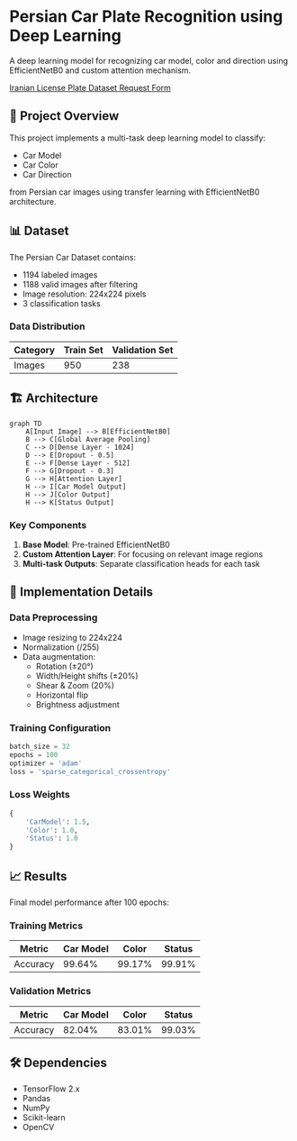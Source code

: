 # Persian Car Plate Recognition using Deep Learning

A deep learning model for recognizing car model, color and direction using EfficientNetB0 and custom attention mechanism.

[Iranian License Plate Dataset Request Form](https://forms.gle/CbNBWCbmjRRDoLFr5)


## 🎯 Project Overview

This project implements a multi-task deep learning model to classify:
- Car Model
- Car Color  
- Car Direction

from Persian car images using transfer learning with EfficientNetB0 architecture.

## 📊 Dataset

The Persian Car Dataset contains:
- 1194 labeled images
- 1188 valid images after filtering
- Image resolution: 224x224 pixels
- 3 classification tasks

### Data Distribution

| Category | Train Set | Validation Set |
|----------|-----------|----------------|
| Images   | 950       | 238            |

## 🏗️ Architecture

```mermaid
graph TD
    A[Input Image] --> B[EfficientNetB0]
    B --> C[Global Average Pooling]
    C --> D[Dense Layer - 1024]
    D --> E[Dropout - 0.5]
    E --> F[Dense Layer - 512] 
    F --> G[Dropout - 0.3]
    G --> H[Attention Layer]
    H --> I[Car Model Output]
    H --> J[Color Output]
    H --> K[Status Output]
```

### Key Components

1. **Base Model**: Pre-trained EfficientNetB0
2. **Custom Attention Layer**: For focusing on relevant image regions
3. **Multi-task Outputs**: Separate classification heads for each task

## 🔧 Implementation Details

### Data Preprocessing
- Image resizing to 224x224
- Normalization (/255)
- Data augmentation:
  - Rotation (±20°)
  - Width/Height shifts (±20%)
  - Shear & Zoom (20%)
  - Horizontal flip
  - Brightness adjustment
  
### Training Configuration
```python
batch_size = 32
epochs = 100
optimizer = 'adam'
loss = 'sparse_categorical_crossentropy'
```

### Loss Weights
```python
{
    'CarModel': 1.5,
    'Color': 1.0, 
    'Status': 1.0
}
```

## 📈 Results

Final model performance after 100 epochs:

### Training Metrics
| Metric | Car Model | Color | Status |
|--------|-----------|--------|---------|
| Accuracy | 99.64% | 99.17% | 99.91% |

### Validation Metrics  
| Metric | Car Model | Color | Status |
|--------|-----------|--------|---------|
| Accuracy | 82.04% | 83.01% | 99.03% |

## 🛠️ Dependencies

- TensorFlow 2.x
- Pandas
- NumPy
- Scikit-learn
- OpenCV
